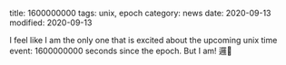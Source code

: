 title: 1600000000
tags: unix, epoch
category: news
date: 2020-09-13
modified: 2020-09-13

I feel like I am the only one that is excited about the upcoming unix time event: 1600000000 seconds since the epoch.   But I am!  邏
